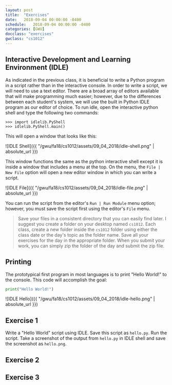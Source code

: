 ```yaml
---
layout: post
title:  "Exercises"
date:   2018-09-04 00:00:00 -0400
schedule:   2018-09-04 00:00:00 -0400
categories: [GWU]
docclass: "exercises"
gwclass: "cs1012"
---
```

<head>
  <link href="/css/syntax.css" rel="stylesheet">
</head>

## Interactive Development and Learning Environment (IDLE)
As indicated in the previous class, it is beneficial to write a Python program in a script rather than in the interactive console.  In order to write a script, we will need to use a text editor.  There are a broad array of editors available that will make programming much easier; however, due to the differences between each student's system, we will use the built in Python IDLE program as our editor of choice.  To run idle, open the interactive python shell and type the following two commands:
```
>>> import idlelib.PyShell
>>> idlelib.PyShell.main()
```
This will open a window that looks like this:

![IDLE Shell]({{ "/gwu/fa18/cs1012/assets/09_04_2018/idle-shell.png" | absolute_url }})

This window functions the same as the python interactive shell except it is inside a window that includes a menu at the top.  On the menu, the ```File | New File``` option will open a new editor window in which you can write a script.

![IDLE File]({{ "/gwu/fa18/cs1012/assets/09_04_2018/idle-file.png" | absolute_url }})

You can run the script from the editor's ```Run | Run Module``` menu option; however, you must save the script first using the editor's ```File``` menu.

> Save your files in a consistent directory that you can easily find later.  I suggest you create a folder on your desktop named ```cs1012```.  Each class, create a new folder inside the ```cs1012``` folder using either the class date or the day's topic as the folder name.  Save all your exercises for the day in the appropriate folder.  When you submit your work, you can simply zip the folder of the day and submit the zip file.

## Printing
The prototypical first program in most languages is to print "Hello World!" to the console.  This code will accomplish the goal:
```python
print("Hello World!")
```
![IDLE Hello]({{ "/gwu/fa18/cs1012/assets/09_04_2018/idle-hello.png" | absolute_url }})

## Exercise 1
Write a "Hello World" script using IDLE.  Save this script as ```hello.py```.  Run the script.  Take a screenshot of the output from ```hello.py``` in IDLE shell and save the screenshot as ```hello.png```.

## Exercise 2

## Exercise 3
